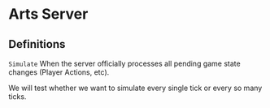 # Arts Server

## Definitions

`Simulate`
When the server officially processes all pending game state changes (Player Actions, etc).

We will test whether we want to simulate every single tick or every so many ticks.
